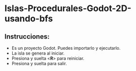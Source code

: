 # Islas-Procedurales-Godot-2D-usando-bfs

## Instrucciones:

- Es un proyecto Godot. Puedes importarlo y ejecutarlo.
- La isla se genera al iniciar.
- Presiona y suelta <**R**> para reiniciar.
- Presiona y suelta **<Esc>** para salir.
